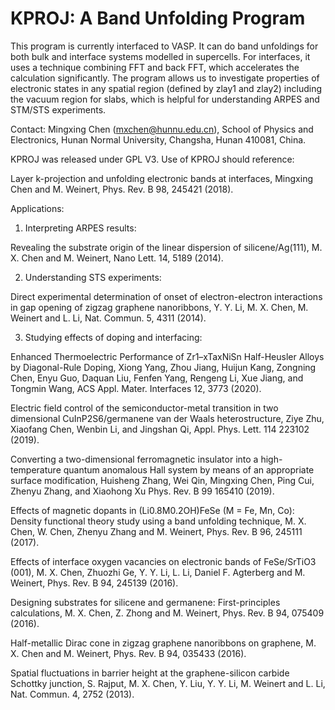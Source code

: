 # KPROJ: A Band Unfolding Program
This program is currently interfaced to VASP. It can do band unfoldings for both bulk and interface systems modelled in supercells. For interfaces, it uses a technique combining FFT and back FFT, which accelerates the calculation significantly. The program allows us to investigate properties of electronic states in any spatial region (defined by zlay1 and zlay2) including the vacuum region for slabs, which is helpful for understanding ARPES and STM/STS experiments. 

Contact: Mingxing Chen (mxchen@hunnu.edu.cn), School of Physics and Electronics, Hunan Normal University, Changsha, Hunan 410081, China.

KPROJ was released under GPL V3. Use of KPROJ should reference:

Layer k-projection and unfolding electronic bands at interfaces, Mingxing Chen and M. Weinert, Phys. Rev. B 98, 245421 (2018).

Applications:
1) Interpreting ARPES results: 

Revealing the substrate origin of the linear dispersion of silicene/Ag(111), M. X. Chen and M. Weinert, Nano Lett. 14, 5189 (2014).

2) Understanding STS experiments: 

Direct experimental determination of onset of electron-electron interactions in gap opening of zigzag graphene nanoribbons, Y. Y. Li, M. X. Chen, M. Weinert and L. Li, Nat. Commun. 5, 4311 (2014).

3) Studying effects of doping and interfacing:

Enhanced Thermoelectric Performance of Zr1–xTaxNiSn Half-Heusler Alloys by Diagonal-Rule Doping, Xiong Yang, Zhou Jiang, Huijun Kang, Zongning Chen, Enyu Guo, Daquan Liu, Fenfen Yang, Rengeng Li, Xue Jiang, and Tongmin Wang, ACS Appl. Mater. Interfaces 12, 3773 (2020).

Electric field control of the semiconductor-metal transition in two dimensional CuInP2S6/germanene van der Waals heterostructure, Ziye Zhu, Xiaofang Chen, Wenbin Li, and Jingshan Qi, Appl. Phys. Lett. 114 223102 (2019).

Converting a two-dimensional ferromagnetic insulator into a high-temperature quantum anomalous Hall system by means of an appropriate surface modification, Huisheng Zhang, Wei Qin, Mingxing Chen, Ping Cui, Zhenyu Zhang, and Xiaohong Xu
Phys. Rev. B 99 165410 (2019).

Effects of magnetic dopants in (Li0.8M0.2OH)FeSe (M = Fe, Mn, Co): Density functional theory study using a band unfolding technique, M. X. Chen, W. Chen, Zhenyu Zhang and M. Weinert, Phys. Rev. B 96, 245111 (2017).

Effects of interface oxygen vacancies on electronic bands of FeSe/SrTiO3 (001), M. X. Chen, Zhuozhi Ge, Y. Y. Li, L. Li, Daniel F. Agterberg and M. Weinert, Phys. Rev. B 94, 245139 (2016).

Designing substrates for silicene and germanene: First-principles calculations, M. X. Chen, Z. Zhong and M. Weinert, Phys. Rev. B 94, 075409 (2016).

Half-metallic Dirac cone in zigzag graphene nanoribbons on graphene, M. X. Chen and M. Weinert, Phys. Rev. B 94, 035433 (2016).

Spatial fluctuations in barrier height at the graphene-silicon carbide Schottky junction, S. Rajput, M. X. Chen, Y. Liu, Y. Y. Li, M. Weinert and L. Li, Nat. Commun. 4, 2752 (2013).

